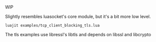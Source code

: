WIP

Slightly resembles luasocket's core module, but it's a bit more low level.

`luajit examples/tcp_client_blocking_tls.lua`

The tls examples use libressl's libtls and depends on libssl and libcrypto
